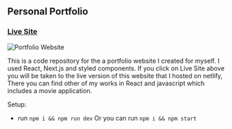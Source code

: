 ## Personal Portfolio

### [Live Site](https://myhngportfolio.netlify.app/)

![Portfolio Website]()

This is a code repository for the a portfolio website I created for myself. I used React, Next.js and styled components. If you click on Live Site above you will be taken to the live version of this website that I hosted on netlify, There you can find other of my works in React and javascript which includes a movie application.

Setup:
- run ```npm i && npm run dev``` Or you can run ```npm i && npm start```
